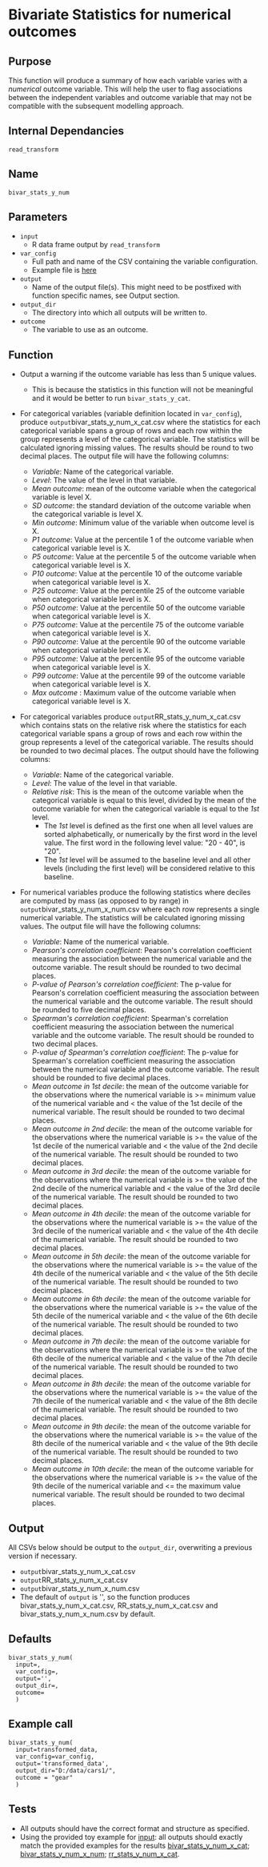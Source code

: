 # Bivariate Statistics for numerical outcomes

## Purpose
This function will produce a summary of how each variable varies with a _numerical_ outcome variable. This will help the user to flag associations between the independent variables and outcome variable that may not be compatible with the subsequent modelling approach.

## Internal Dependancies
`read_transform`

## Name
`bivar_stats_y_num`

## Parameters
* `input`
  * R data frame output by `read_transform`
* `var_config`
  * Full path and name of the CSV containing the variable configuration.
  * Example file is [here](../example_metadata_files/var_config.csv)
* `output`
  * Name of the output file(s). This might need to be postfixed with function specific names, see Output section.
* `output_dir`
  * The directory into which all outputs will be written to.
* `outcome`
  * The variable to use as an outcome.

## Function
* Output a warning if the outcome variable has less than 5 unique values.
  * This is because the statistics in this function will not be meaningful and it would be better to run `bivar_stats_y_cat`.
* For categorical variables (variable definition located in `var_config`), produce `output`bivar_stats_y_num_x_cat.csv where the statistics for each categorical variable spans a group of rows and each row within the group represents a level of the categorical variable. The statistics will be calculated ignoring missing values. The results should be round to two decimal places. The output file will have the following columns:
  * _Variable_: Name of the categorical variable.
  * _Level_: The value of the level in that variable.
  * _Mean outcome_: mean of the outcome variable when the categorical variable is level X.
  * _SD outcome_: the standard deviation of the outcome variable when the categorical variable is level X.
  * _Min outcome_: Minimum value of the variable when outcome level is X.
  * _P1 outcome_: Value at the percentile 1 of the outcome variable when categorical variable level is X.
  * _P5 outcome_: Value at the percentile 5 of the outcome variable when categorical variable level is X.
  * _P10 outcome_: Value at the percentile 10 of the outcome variable when categorical variable level is X.
  * _P25 outcome_: Value at the percentile 25 of the outcome variable when categorical variable level is X.
  * _P50 outcome_: Value at the percentile 50 of the outcome variable when categorical variable level is X.
  * _P75 outcome_: Value at the percentile 75 of the outcome variable when categorical variable level is X.
  * _P90 outcome_: Value at the percentile 90 of the outcome variable when categorical variable level is X.
  * _P95 outcome_: Value at the percentile 95 of the outcome variable when categorical variable level is X.
  * _P99 outcome_: Value at the percentile 99 of the outcome variable when categorical variable level is X.
  * _Max outcome_ : Maximum value of the outcome variable when categorical variable level is X.

* For categorical variables produce `output`RR_stats_y_num_x_cat.csv which contains stats on the relative risk where the statistics for each categorical variable spans a group of rows and each row within the group represents a level of the categorical variable. The results should be rounded to two decimal places. The output should have the following columns:
  * _Variable_: Name of the categorical variable.
  * _Level_: The value of the level in that variable.
  * _Relative risk_: This is the mean of the outcome variable when the categorical variable is equal to this level, divided by the mean of the outcome variable for when the categorical variable is equal to the _1st_ level.
    * The _1st_ level is defined as the first one when all level values are sorted alphabetically, or numerically by the first word in the level value. The first word in the following level value: "20 - 40", is "20".
    * The _1st_ level will be assumed to the baseline level and all other levels (including the first level) will be considered relative to this baseline.

* For numerical variables produce the following statistics where deciles are computed by mass (as opposed to by range) in `output`bivar_stats_y_num_x_num.csv where each row represents a single numerical variable.  The statistics will be calculated ignoring missing values. The output file will have the following columns:
  * _Variable_: Name of the numerical variable.
  * _Pearson's correlation coefficient_: Pearson's correlation coefficient measuring the association between the numerical variable and the outcome variable. The result should be rounded to two decimal places.
  * _P-value of Pearson's correlation coefficient_: The p-value for Pearson's correlation coefficient measuring the association between the numerical variable and the outcome variable. The result should be rounded to five decimal places.
  * _Spearman's correlation coefficient_: Spearman's correlation coefficient measuring the association between the numerical variable and the outcome variable. The result should be rounded to two decimal places.
  * _P-value of Spearman's correlation coefficient_: The p-value for Spearman's correlation coefficient measuring the association between the numerical variable and the outcome variable. The result should be rounded to five decimal places.
  * _Mean outcome in 1st decile_: the mean of the outcome variable for the observations where the numerical variable is >= minimum value of the numerical variable and < the value of the 1st decile of the numerical variable. The result should be rounded to two decimal places.
  * _Mean outcome in 2nd decile_: the mean of the outcome variable for the observations where the numerical variable is >= the value of the 1st decile of the numerical variable  and < the value of the 2nd decile of the numerical variable. The result should be rounded to two decimal places.
  * _Mean outcome in 3rd decile_: the mean of the outcome variable for the observations where the numerical variable is >= the value of the 2nd decile of the numerical variable  and < the value of the 3rd decile of the numerical variable. The result should be rounded to two decimal places.
  * _Mean outcome in 4th decile_: the mean of the outcome variable for the observations where the numerical variable is >= the value of the 3rd decile of the numerical variable  and < the value of the 4th decile of the numerical variable. The result should be rounded to two decimal places.
  * _Mean outcome in 5th decile_: the mean of the outcome variable for the observations where the numerical variable is >= the value of the 4th decile of the numerical variable  and < the value of the 5th decile of the numerical variable. The result should be rounded to two decimal places.
  * _Mean outcome in 6th decile_: the mean of the outcome variable for the observations where the numerical variable is >= the value of the 5th decile of the numerical variable  and < the value of the 6th decile of the numerical variable. The result should be rounded to two decimal places.
  * _Mean outcome in 7th decile_: the mean of the outcome variable for the observations where the numerical variable is >= the value of the 6th decile of the numerical variable  and < the value of the 7th decile of the numerical variable. The result should be rounded to two decimal places.
  * _Mean outcome in 8th decile_: the mean of the outcome variable for the observations where the numerical variable is >= the value of the 7th decile of the numerical variable  and < the value of the 8th decile of the numerical variable. The result should be rounded to two decimal places.
  * _Mean outcome in 9th decile_: the mean of the outcome variable for the observations where the numerical variable is >= the value of the 8th decile of the numerical variable  and < the value of the 9th decile of the numerical variable. The result should be rounded to two decimal places.
  * _Mean outcome in 10th decile_:  the mean of the outcome variable for the observations where the numerical variable is >= the value of the 9th decile of the numerical variable  and <= the maximum value numerical variable. The result should be rounded to two decimal places.

## Output
All CSVs below should be output to the `output_dir`, overwriting a previous version if necessary.
* `output`bivar_stats_y_num_x_cat.csv
* `output`RR_stats_y_num_x_cat.csv
* `output`bivar_stats_y_num_x_num.csv
* The default of `output` is '', so the function produces bivar_stats_y_num_x_cat.csv, RR_stats_y_num_x_cat.csv and 
bivar_stats_y_num_x_num.csv by default.

## Defaults
```
bivar_stats_y_num(
  input=,
  var_config=,
  output='',
  output_dir=,
  outcome=
  )  
```

## Example call
```
bivar_stats_y_num(
  input=transformed_data,
  var_config=var_config,
  output='transformed_data',
  output_dir="D:/data/cars1/",
  outcome = "gear"
  )  
```

## Tests
* All outputs should have the correct format and structure as specified.
* Using the provided toy example for [input](./example_data/mtcars.csv): all outputs should exactly match the provided examples for the results [bivar_stats_y_num_x_cat](./example_output_csvs/bivar_stats_y_num_x_cat.csv);
[bivar_stats_y_num_x_num](./example_output_csvs/bivar_stats_y_num_x_num.csv);
[rr_stats_y_num_x_cat](./example_output_csvs/rr_stats_y_num_x_cat.csv).

